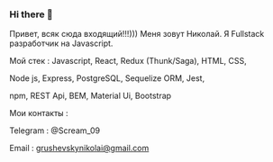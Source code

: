 ### Hi there 👋

Привет, всяк сюда входящий!!!))) 
Меня зовут Николай. 
Я Fullstack разработчик на Javascript.


Мой стек : Javascript, React, Redux (Thunk/Saga), HTML, CSS,

Node js, Express, PostgreSQL, Sequelize ORM, Jest, 

npm, REST Api, BEM, Material Ui, Bootstrap


Мои контакты : 


Telegram : @Scream_09



Email : grushevskynikolai@gmail.com
